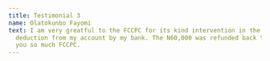 ```yaml
---
title: Testimonial 3
name: Olatokunbo Fayomi
text: I am very greatful to the FCCPC for its kind intervention in the matter of wrongful
  deduction from my account by my bank. The N60,000 was refunded back to me. Thank
  you so much FCCPC.
---
```


